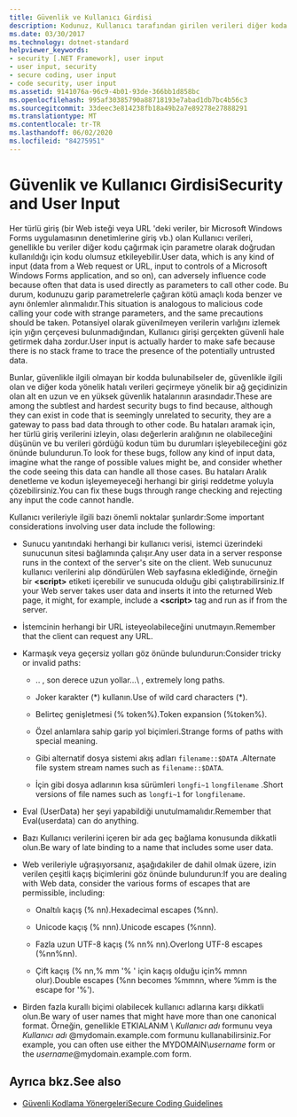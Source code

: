 ```yaml
---
title: Güvenlik ve Kullanıcı Girdisi
description: Kodunuz, Kullanıcı tarafından girilen verileri diğer koda parametre olarak geçirebilir ve bu da güvenliği etkileyebilir. Sorunlu girişi reddetmek için Aralık denetimi yapabilirsiniz.
ms.date: 03/30/2017
ms.technology: dotnet-standard
helpviewer_keywords:
- security [.NET Framework], user input
- user input, security
- secure coding, user input
- code security, user input
ms.assetid: 9141076a-96c9-4b01-93de-366bb1d858bc
ms.openlocfilehash: 995af30385790a88718193e7abad1db7bc4b56c3
ms.sourcegitcommit: 33deec3e814238fb18a49b2a7e89278e27888291
ms.translationtype: MT
ms.contentlocale: tr-TR
ms.lasthandoff: 06/02/2020
ms.locfileid: "84275951"
---
```

# <a name="security-and-user-input"></a><span data-ttu-id="b6b94-104">Güvenlik ve Kullanıcı Girdisi</span><span class="sxs-lookup"><span data-stu-id="b6b94-104">Security and User Input</span></span>

<span data-ttu-id="b6b94-105">Her türlü giriş (bir Web isteği veya URL 'deki veriler, bir Microsoft Windows Forms uygulamasının denetimlerine giriş vb.) olan Kullanıcı verileri, genellikle bu veriler diğer kodu çağırmak için parametre olarak doğrudan kullanıldığı için kodu olumsuz etkileyebilir.</span><span class="sxs-lookup"><span data-stu-id="b6b94-105">User data, which is any kind of input (data from a Web request or URL, input to controls of a Microsoft Windows Forms application, and so on), can adversely influence code because often that data is used directly as parameters to call other code.</span></span> <span data-ttu-id="b6b94-106">Bu durum, kodunuzu garip parametrelerle çağıran kötü amaçlı koda benzer ve aynı önlemler alınmalıdır.</span><span class="sxs-lookup"><span data-stu-id="b6b94-106">This situation is analogous to malicious code calling your code with strange parameters, and the same precautions should be taken.</span></span> <span data-ttu-id="b6b94-107">Potansiyel olarak güvenilmeyen verilerin varlığını izlemek için yığın çerçevesi bulunmadığından, Kullanıcı girişi gerçekten güvenli hale getirmek daha zordur.</span><span class="sxs-lookup"><span data-stu-id="b6b94-107">User input is actually harder to make safe because there is no stack frame to trace the presence of the potentially untrusted data.</span></span>

<span data-ttu-id="b6b94-108">Bunlar, güvenlikle ilgili olmayan bir kodda bulunabilseler de, güvenlikle ilgili olan ve diğer koda yönelik hatalı verileri geçirmeye yönelik bir ağ geçidinizin olan alt en uzun ve en yüksek güvenlik hatalarının arasındadır.</span><span class="sxs-lookup"><span data-stu-id="b6b94-108">These are among the subtlest and hardest security bugs to find because, although they can exist in code that is seemingly unrelated to security, they are a gateway to pass bad data through to other code.</span></span> <span data-ttu-id="b6b94-109">Bu hataları aramak için, her türlü giriş verilerini izleyin, olası değerlerin aralığının ne olabileceğini düşünün ve bu verileri gördüğü kodun tüm bu durumları işleyebileceğini göz önünde bulundurun.</span><span class="sxs-lookup"><span data-stu-id="b6b94-109">To look for these bugs, follow any kind of input data, imagine what the range of possible values might be, and consider whether the code seeing this data can handle all those cases.</span></span> <span data-ttu-id="b6b94-110">Bu hataları Aralık denetleme ve kodun işleyemeyeceği herhangi bir girişi reddetme yoluyla çözebilirsiniz.</span><span class="sxs-lookup"><span data-stu-id="b6b94-110">You can fix these bugs through range checking and rejecting any input the code cannot handle.</span></span>

<span data-ttu-id="b6b94-111">Kullanıcı verileriyle ilgili bazı önemli noktalar şunlardır:</span><span class="sxs-lookup"><span data-stu-id="b6b94-111">Some important considerations involving user data include the following:</span></span>

- <span data-ttu-id="b6b94-112">Sunucu yanıtındaki herhangi bir kullanıcı verisi, istemci üzerindeki sunucunun sitesi bağlamında çalışır.</span><span class="sxs-lookup"><span data-stu-id="b6b94-112">Any user data in a server response runs in the context of the server's site on the client.</span></span> <span data-ttu-id="b6b94-113">Web sunucunuz kullanıcı verilerini alıp döndürülen Web sayfasına eklediğinde, örneğin bir **\<script>** etiketi içerebilir ve sunucuda olduğu gibi çalıştırabilirsiniz.</span><span class="sxs-lookup"><span data-stu-id="b6b94-113">If your Web server takes user data and inserts it into the returned Web page, it might, for example, include a **\<script>** tag and run as if from the server.</span></span>

- <span data-ttu-id="b6b94-114">İstemcinin herhangi bir URL isteyeolabileceğini unutmayın.</span><span class="sxs-lookup"><span data-stu-id="b6b94-114">Remember that the client can request any URL.</span></span>

- <span data-ttu-id="b6b94-115">Karmaşık veya geçersiz yolları göz önünde bulundurun:</span><span class="sxs-lookup"><span data-stu-id="b6b94-115">Consider tricky or invalid paths:</span></span>

  - <span data-ttu-id="b6b94-116">.. \, son derece uzun yollar.</span><span class="sxs-lookup"><span data-stu-id="b6b94-116">..\ , extremely long paths.</span></span>

  - <span data-ttu-id="b6b94-117">Joker karakter (\*) kullanın.</span><span class="sxs-lookup"><span data-stu-id="b6b94-117">Use of wild card characters (\*).</span></span>

  - <span data-ttu-id="b6b94-118">Belirteç genişletmesi (% token%).</span><span class="sxs-lookup"><span data-stu-id="b6b94-118">Token expansion (%token%).</span></span>

  - <span data-ttu-id="b6b94-119">Özel anlamlara sahip garip yol biçimleri.</span><span class="sxs-lookup"><span data-stu-id="b6b94-119">Strange forms of paths with special meaning.</span></span>

  - <span data-ttu-id="b6b94-120">Gibi alternatif dosya sistemi akış adları `filename::$DATA` .</span><span class="sxs-lookup"><span data-stu-id="b6b94-120">Alternate file system stream names such as `filename::$DATA`.</span></span>

  - <span data-ttu-id="b6b94-121">İçin gibi dosya adlarının kısa sürümleri `longfi~1` `longfilename` .</span><span class="sxs-lookup"><span data-stu-id="b6b94-121">Short versions of file names such as `longfi~1` for `longfilename`.</span></span>

- <span data-ttu-id="b6b94-122">Eval (UserData) her şeyi yapabildiği unutulmamalıdır.</span><span class="sxs-lookup"><span data-stu-id="b6b94-122">Remember that Eval(userdata) can do anything.</span></span>

- <span data-ttu-id="b6b94-123">Bazı Kullanıcı verilerini içeren bir ada geç bağlama konusunda dikkatli olun.</span><span class="sxs-lookup"><span data-stu-id="b6b94-123">Be wary of late binding to a name that includes some user data.</span></span>

- <span data-ttu-id="b6b94-124">Web verileriyle uğraşıyorsanız, aşağıdakiler de dahil olmak üzere, izin verilen çeşitli kaçış biçimlerini göz önünde bulundurun:</span><span class="sxs-lookup"><span data-stu-id="b6b94-124">If you are dealing with Web data, consider the various forms of escapes that are permissible, including:</span></span>

  - <span data-ttu-id="b6b94-125">Onaltılı kaçış (% nn).</span><span class="sxs-lookup"><span data-stu-id="b6b94-125">Hexadecimal escapes (%nn).</span></span>

  - <span data-ttu-id="b6b94-126">Unicode kaçış (% nnn).</span><span class="sxs-lookup"><span data-stu-id="b6b94-126">Unicode escapes (%nnn).</span></span>

  - <span data-ttu-id="b6b94-127">Fazla uzun UTF-8 kaçış (% nn% nn).</span><span class="sxs-lookup"><span data-stu-id="b6b94-127">Overlong UTF-8 escapes (%nn%nn).</span></span>

  - <span data-ttu-id="b6b94-128">Çift kaçış (% nn,% mm '% ' için kaçış olduğu için% mmnn olur).</span><span class="sxs-lookup"><span data-stu-id="b6b94-128">Double escapes (%nn becomes %mmnn, where %mm is the escape for '%').</span></span>

- <span data-ttu-id="b6b94-129">Birden fazla kurallı biçimi olabilecek kullanıcı adlarına karşı dikkatli olun.</span><span class="sxs-lookup"><span data-stu-id="b6b94-129">Be wary of user names that might have more than one canonical format.</span></span> <span data-ttu-id="b6b94-130">Örneğin, genellikle ETKIALANıM \\ *Kullanıcı adı* formunu veya *Kullanıcı adı* @mydomain.example.com formunu kullanabilirsiniz.</span><span class="sxs-lookup"><span data-stu-id="b6b94-130">For example, you can often use either the MYDOMAIN\\*username* form or the *username*@mydomain.example.com form.</span></span>

## <a name="see-also"></a><span data-ttu-id="b6b94-131">Ayrıca bkz.</span><span class="sxs-lookup"><span data-stu-id="b6b94-131">See also</span></span>

- [<span data-ttu-id="b6b94-132">Güvenli Kodlama Yönergeleri</span><span class="sxs-lookup"><span data-stu-id="b6b94-132">Secure Coding Guidelines</span></span>](secure-coding-guidelines.md)
